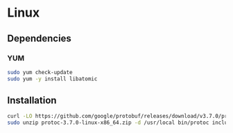 # Linux

## Dependencies

### YUM

```sh
sudo yum check-update
sudo yum -y install libatomic
```

## Installation

```sh
curl -LO https://github.com/google/protobuf/releases/download/v3.7.0/protoc-3.7.0-linux-x86_64.zip
sudo unzip protoc-3.7.0-linux-x86_64.zip -d /usr/local bin/protoc include/google/* && rm protoc-3.7.0-linux-x86_64.zip
```
